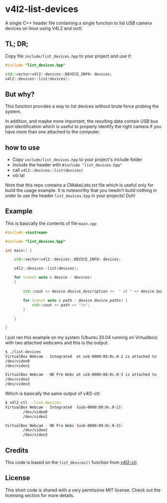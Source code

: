 # v4l2-list-devices

A single C++ header file containing a single function to list USB camera devices on linux using V4L2 and ioctl.

## TL; DR;

Copy file `include/list_devices.hpp` to your project and use it:

```c++
#include "list_devices.hpp"

std::vector<v4l2::devices::DEVICE_INFO> devices;
v4l2::devices::list(devices);
```

## But why?

This function provides a way to list devices without brute force probing the system.

In addition, and maybe more important, the resulting data contain USB bus port identification which is useful to properly identify the right camera if you have more than one attached to the computer.

## how to use

- Copy `include/list_devices.hpp` to your project's include folder
- Include the header with `#include "list_devices.hpp"`
- call `v4l2::devices::list(devices)`
- vòi la!

Note that this repo contains a CMakeLists.txt file which is useful only for build the usage example. It is noteworthy that you needn't build nothing in order to use the header `list_devices.hpp` in your projects! Duh!

## Example

This is basically the contents of file `main.cpp` 

```c++
#include <iostream>

#include "list_devices.hpp"

int main() {

    std::vector<v4l2::devices::DEVICE_INFO> devices;

    v4l2::devices::list(devices);

    for (const auto & device : devices) 
    {
    
        std::cout << device.device_description <<  " at " << device.bus_info << " is attached to\n";

        for (const auto & path : device.device_paths) {
            std::cout << path << "\n";
        }
        
    }

}
```

I just ran this example on my system (Ubuntu 20.04 running on Virtualbox) with two attached webcams and this is the output:

```bash
$ ./list-devices 
VirtualBox Webcam - Integrated  at usb-0000:00:0c.0-2 is attached to
/dev/video0
/dev/video1

VirtualBox Webcam - HD Pro Webc at usb-0000:00:0c.0-3 is attached to
/dev/video2
/dev/video3

```

Which is basically the same output of v4l2-ctl:

```bash
$ v4l2-ctl --list-devices
VirtualBox Webcam - Integrated  (usb-0000:00:0c.0-2):
        /dev/video0
        /dev/video1

VirtualBox Webcam - HD Pro Webc (usb-0000:00:0c.0-3):
        /dev/video2
        /dev/video3

```

## Credits

This code is based on the `list_devices()` function from [v4l2-ctl](https://github.com/gjasny/v4l-utils/blob/master/utils/v4l2-ctl/v4l2-ctl-common.cpp#L232).

## License

This short code is shared with a very permissive MIT license. Check out the licensing section for more details.

